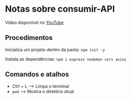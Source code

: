 # Notas sobre consumir-API
Vídeo disponível no [YouTube](https://www.youtube.com/watch?v=vYlz3SmNXQQ&t=3s)

## Procedimentos

Inicializa um projeto dentro da pasta:
    `npm init -y`

Instala as dependências:
    `npm i express nodemon cors axios`

## Comandos e atalhos

* Ctrl + L      --> Limpa o terminal
* `pwd`         --> Mostra o diretório atual 